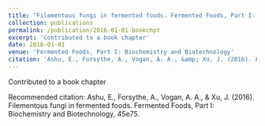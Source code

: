 ```yaml
---
title: "Filementous fungi in fermented foods. Fermented Foods, Part I: Biochemistry and Biotechnology"
collection: publications
permalink: /publication/2016-01-01-bookchpt
excerpt: 'Contributed to a book chapter'
date: 2016-01-01
venue: 'Fermented Foods, Part I: Biochemistry and Biotechnology'
citation: 'Ashu, E., Forsythe, A., Vogan, A. A., &amp; Xu, J. (2016). Filementous fungi in fermented foods. Fermented Foods, Part I: Biochemistry and Biotechnology, 45e75.'
---
```

Contributed to a book chapter

Recommended citation: Ashu, E., Forsythe, A., Vogan, A. A., & Xu, J. (2016). Filementous fungi in fermented foods. Fermented Foods, Part I: Biochemistry and Biotechnology, 45e75.